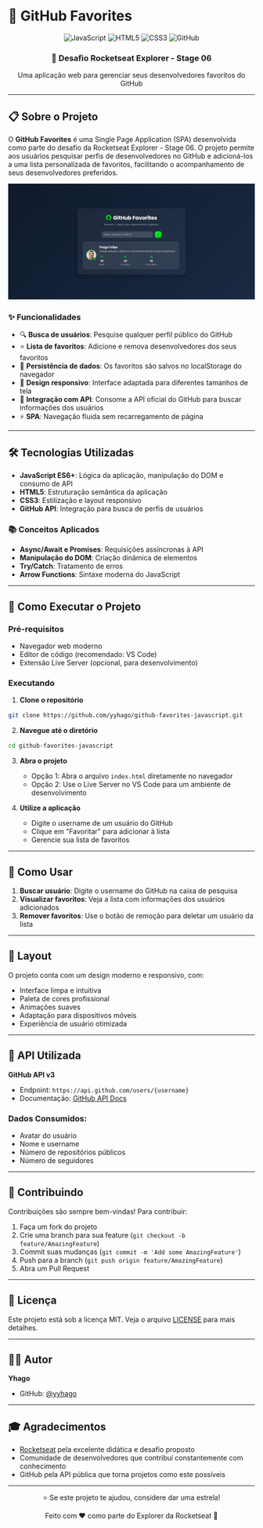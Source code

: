 # 🌟 GitHub Favorites

<div align="center">
  <img src="https://img.shields.io/badge/JavaScript-F7DF1E?style=for-the-badge&logo=javascript&logoColor=black" alt="JavaScript">
  <img src="https://img.shields.io/badge/HTML5-E34F26?style=for-the-badge&logo=html5&logoColor=white" alt="HTML5">
  <img src="https://img.shields.io/badge/CSS3-1572B6?style=for-the-badge&logo=css3&logoColor=white" alt="CSS3">
  <img src="https://img.shields.io/badge/GitHub-100000?style=for-the-badge&logo=github&logoColor=white" alt="GitHub">
</div>

<div align="center">
  <h3>🚀 Desafio Rocketseat Explorer - Stage 06</h3>
  <p>Uma aplicação web para gerenciar seus desenvolvedores favoritos do GitHub</p>
</div>

---

## 📋 Sobre o Projeto

O **GitHub Favorites** é uma Single Page Application (SPA) desenvolvida como parte do desafio da Rocketseat Explorer - Stage 06. O projeto permite aos usuários pesquisar perfis de desenvolvedores no GitHub e adicioná-los a uma lista personalizada de favoritos, facilitando o acompanhamento de seus desenvolvedores preferidos.

![Screan01](./assets/image.png)

### ✨ Funcionalidades

- 🔍 **Busca de usuários**: Pesquise qualquer perfil público do GitHub
- ⭐ **Lista de favoritos**: Adicione e remova desenvolvedores dos seus favoritos
- 💾 **Persistência de dados**: Os favoritos são salvos no localStorage do navegador
- 📱 **Design responsivo**: Interface adaptada para diferentes tamanhos de tela
- 🔄 **Integração com API**: Consome a API oficial do GitHub para buscar informações dos usuários
- ⚡ **SPA**: Navegação fluida sem recarregamento de página

---

## 🛠️ Tecnologias Utilizadas

- **JavaScript ES6+**: Lógica da aplicação, manipulação do DOM e consumo de API
- **HTML5**: Estruturação semântica da aplicação
- **CSS3**: Estilização e layout responsivo
- **GitHub API**: Integração para busca de perfis de usuários

### 📚 Conceitos Aplicados

- **Async/Await e Promises**: Requisições assíncronas à API
- **Manipulação do DOM**: Criação dinâmica de elementos
- **Try/Catch**: Tratamento de erros
- **Arrow Functions**: Sintaxe moderna do JavaScript

---

## 🚀 Como Executar o Projeto

### Pré-requisitos

- Navegador web moderno
- Editor de código (recomendado: VS Code)
- Extensão Live Server (opcional, para desenvolvimento)

### Executando

1. **Clone o repositório**
```bash
git clone https://github.com/yyhago/github-favorites-javascript.git
```

2. **Navegue até o diretório**
```bash
cd github-favorites-javascript
```

3. **Abra o projeto**
   - Opção 1: Abra o arquivo `index.html` diretamente no navegador
   - Opção 2: Use o Live Server no VS Code para um ambiente de desenvolvimento

4. **Utilize a aplicação**
   - Digite o username de um usuário do GitHub
   - Clique em "Favoritar" para adicionar à lista
   - Gerencie sua lista de favoritos

---

## 📱 Como Usar

1. **Buscar usuário**: Digite o username do GitHub na caixa de pesquisa
3. **Visualizar favoritos**: Veja a lista com informações dos usuários adicionados
4. **Remover favoritos**: Use o botão de remoção para deletar um usuário da lista

---

## 🎨 Layout

O projeto conta com um design moderno e responsivo, com:

- Interface limpa e intuitiva
- Paleta de cores profissional
- Animações suaves
- Adaptação para dispositivos móveis
- Experiência de usuário otimizada

---

## 🔗 API Utilizada

**GitHub API v3**
- Endpoint: `https://api.github.com/users/{username}`
- Documentação: [GitHub API Docs](https://docs.github.com/en/rest)

### Dados Consumidos:
- Avatar do usuário
- Nome e username
- Número de repositórios públicos
- Número de seguidores

---

## 🤝 Contribuindo

Contribuições são sempre bem-vindas! Para contribuir:

1. Faça um fork do projeto
2. Crie uma branch para sua feature (`git checkout -b feature/AmazingFeature`)
3. Commit suas mudanças (`git commit -m 'Add some AmazingFeature'`)
4. Push para a branch (`git push origin feature/AmazingFeature`)
5. Abra um Pull Request

---

## 📝 Licença

Este projeto está sob a licença MIT. Veja o arquivo [LICENSE](LICENSE) para mais detalhes.

---

## 👨‍💻 Autor

**Yhago**

- GitHub: [@yyhago](https://github.com/yyhago)

---

## 🎓 Agradecimentos

- [Rocketseat](https://rocketseat.com.br/) pela excelente didática e desafio proposto
- Comunidade de desenvolvedores que contribui constantemente com conhecimento
- GitHub pela API pública que torna projetos como este possíveis

---

<div align="center">
  <p>⭐ Se este projeto te ajudou, considere dar uma estrela!</p>
  <p>Feito com ❤️ como parte do Explorer da Rocketseat 🚀</p>
</div>
